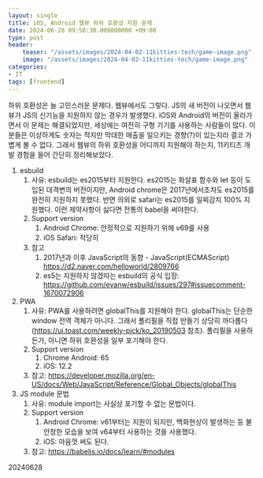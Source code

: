 ```yaml
---
layout: single
title: iOS, Android 웹뷰 하위 호환성 지원 문제
date: 2024-06-28 09:50:30.000000000 +09:00
type: post
header:
    teaser: "/assets/images/2024-04-02-11kitties-tech/game-image.png"
    image: "/assets/images/2024-04-02-11kitties-tech/game-image.png"
categories:
- IT
tags: [frontend]
---
```


하위 호환성은 늘 고민스러운 문제다. 웹뷰에서도 그렇다. JS의 새 버전이 나오면서 웹뷰가 JS의 신기능을 지원하지 않는 경우가 발생했다. iOS와 Android의 버전이 올라가면서 이 문제는 해결되었지만, 세상에는 여전히 구형 기기를 사용하는 사람들이 많다. 이 분들은 이상하게도 숫자는 적지만 막대한 매출을 일으키는 경향(?)이 있는지라 결코 가볍게 볼 수 없다. 그래서 웹뷰의 하위 호환성을 어디까지 지원해야 하는지, 11키티즈 개발 경험을 들어 간단히 정리해보았다.

1. esbuild
    1. 사유: esbuild는 es2015부터 지원한다. es2015는 화살표 함수와 let 등이 도입된 대격변의 버전이지만, Android chrome은 2017년에서조차도 es2015를 완전히 지원하지 못했다. 반면 의외로 safari는 es2015를 일찌감치 100% 지원했다. 이런 제약사항이 싫다면 전통의 babel을 써야한다.
    2. Support version
        1. Android Chrome: 안정적으로 지원하기 위해 v69를 사용
        2. iOS Safari: 적당히
    3. 참고
        1. 2017년과 이후 JavaScript의 동향 - JavaScript(ECMAScript) https://d2.naver.com/helloworld/2809766
        2. es5는 지원하지 않겠따는 esbuild의 공식 입장: https://github.com/evanw/esbuild/issues/297#issuecomment-1670072906
2. PWA
    1. 사유: PWA를 사용하려면 globalThis를 지원해야 한다. globalThis는 단순한 window 전역 객체가 아니다. 그래서 폴리필을 직접 만들기 상당히 까다롭다(https://ui.toast.com/weekly-pick/ko_20190503 참조). 폴리필을 사용하든가, 아니면 하위 호환성을 일부 포기해야 한다.
    2. Support version
        1. Chrome Android: 65
        2. iOS: 12.2
    3. 참고: https://developer.mozilla.org/en-US/docs/Web/JavaScript/Reference/Global_Objects/globalThis
3. JS module 문법
    1. 사유: module import는 사실상 포기할 수 없는 문법이다.
    2. Support version
        1. Android Chrome: v61부터는 지원이 되지만, 백화현상이 발생하는 등 불안정한 모습을 보여 v64부터 사용하는 것을 사용했다.
        2. iOS: 마음껏 써도 된다.
    3. 참고: https://babeljs.io/docs/learn/#modules

20240628
